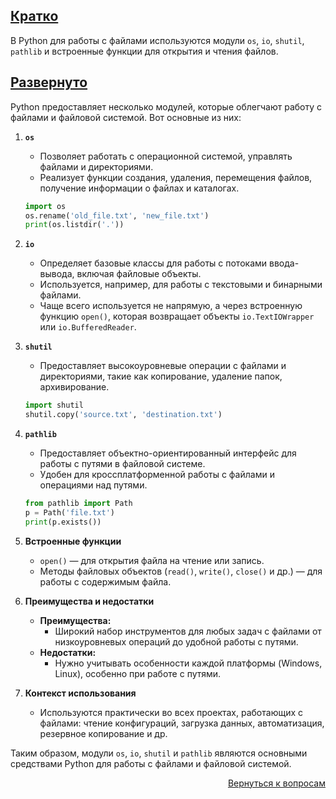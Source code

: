 ## <u>Кратко</u>

В Python для работы с файлами используются модули `os`, `io`, `shutil`, `pathlib` и встроенные функции для открытия
и чтения файлов.

## <u>Развернуто</u>

Python предоставляет несколько модулей, которые облегчают работу с файлами и файловой системой. Вот основные из них:

1. **`os`**
    - Позволяет работать с операционной системой, управлять файлами и директориями.
    - Реализует функции создания, удаления, перемещения файлов, получение информации о файлах и каталогах.
    ```python
    import os
    os.rename('old_file.txt', 'new_file.txt')
    print(os.listdir('.'))
    ```

2. **`io`**
    - Определяет базовые классы для работы с потоками ввода-вывода, включая файловые объекты.
    - Используется, например, для работы с текстовыми и бинарными файлами.
    - Чаще всего используется не напрямую, а через встроенную функцию `open()`, которая возвращает
      объекты `io.TextIOWrapper` или `io.BufferedReader`.

3. **`shutil`**
    - Предоставляет высокоуровневые операции с файлами и директориями, такие как копирование, удаление папок,
      архивирование.
    ```python
    import shutil
    shutil.copy('source.txt', 'destination.txt')
    ```

4. **`pathlib`**
    - Предоставляет объектно-ориентированный интерфейс для работы с путями в файловой системе.
    - Удобен для кроссплатформенной работы с файлами и операциями над путями.
    ```python
    from pathlib import Path
    p = Path('file.txt')
    print(p.exists())
    ```

5. **Встроенные функции**
    - `open()` — для открытия файла на чтение или запись.
    - Методы файловых объектов (`read()`, `write()`, `close()` и др.) — для работы с содержимым файла.

6. **Преимущества и недостатки**
    - **Преимущества:**
        - Широкий набор инструментов для любых задач с файлами от низкоуровневых операций до удобной работы с путями.
    - **Недостатки:**
        - Нужно учитывать особенности каждой платформы (Windows, Linux), особенно при работе с путями.

7. **Контекст использования**
    - Используются практически во всех проектах, работающих с файлами: чтение конфигураций, загрузка данных,
      автоматизация, резервное копирование и др.

Таким образом, модули `os`, `io`, `shutil` и `pathlib` являются основными средствами Python для работы с файлами
и файловой системой.

<div align="right">

[Вернуться к вопросам](../Вопросы.md)

</div>
